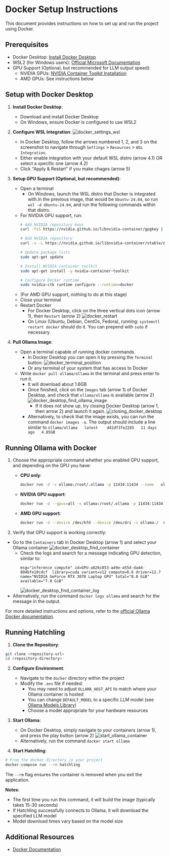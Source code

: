 # Docker Setup Instructions

This document provides instructions on how to set up and run the project using Docker.

## Prerequisites

- Docker Desktop: [Install Docker Desktop](https://docs.docker.com/get-docker/)
- WSL2 (for Windows users): [Official Microsoft Documentation](https://learn.microsoft.com/en-us/windows/wsl/install)
- GPU Support (Optional, but recommended for LLM output speed):
  - NVIDIA GPUs: [NVIDIA Container Toolkit Installation](https://docs.nvidia.com/datacenter/cloud-native/container-toolkit/latest/install-guide.html)
  - AMD GPUs: See instructions below

## Setup with Docker Desktop

1. **Install Docker Desktop**:
   - Download and install Docker Desktop
   - On Windows, ensure Docker is configured to use WSL2

2. **Configure WSL Integration**:
   ![docker_settings_wsl](../resources/images/docker-setup/docker_settings_position.png)
   - In Docker Desktop, follow the arrows numbered 1, 2, and 3 on the screenshot to navigate through `Settings` > `Resources` > `WSL Integration`.
   - Either enable integration with your default WSL distro (arrow 4.1) OR select a specific one (arrow 4.2)
   - Click "Apply & Restart" if you make chages (arrow 5)

3. **Setup GPU Support (Optional, but recommended)**:
   - Open a terminal
     - On Windows, launch the WSL distro that Docker is integrated with.In the previous image, that would be `Ubuntu-24.04`, so run `wsl -d Ubuntu-24.04`, and run the following commands within that distro.
   - For NVIDIA GPU support, run:
     ```bash
     # Add NVIDIA repository keys
     curl -fsS https://nvidia.github.io/libnvidia-container/gpgkey | sudo gpg --dearmor -o /usr/share/keyrings/nvidia-container-toolkit-keyring.gpg
     
     # Add NVIDIA repository
     curl -s -L https://nvidia.github.io/libnvidia-container/stable/deb/nvidia-container-toolkit.list | sed 's#deb https://#deb [signed-by=/usr/share/keyrings/nvidia-container-toolkit-keyring.gpg] https://#g' | sudo tee /etc/apt/sources.list.d/nvidia-container-toolkit.list
     
     # Update package lists
     sudo apt-get update
     
     # Install NVIDIA container toolkit
     sudo apt-get install -y nvidia-container-toolkit
     
     # Configure Docker runtime
     sudo nvidia-ctk runtime configure --runtime=docker
     ```
   - (For AMD GPU support, nothing to do at this stage)
   - Close your terminal
   - Restart Docker
     - For Docker Desktop, click on the three vertical dots icon (arrow 1), then `Restart` (arrow 2)
   ![docker_restart](../resources/images/docker-setup/docker_restart_large.png)
     - On Linux (Ubuntu, Debian, CentOs, Fedora), running: `systemctl restart docker` should do it. You can prepend with `sudo` if necessary.

4. **Pull Ollama Image**:
   - Open a terminal capable of running docker commands.
     - In Docker Desktop you can open it by pressing the `Terminal` button:
     ![docker_terminal_position](../resources/images/docker-setup/docker_terminal_position.png)
     - Or any terminal of your system that has access to Docker
   - Write `docker pull ollama/ollama` in the terminal and press enter to run it.
     - It will download about 1.6GB
     - Once finished, click on the `Images` tab (arrow 1) of Docker Desktop, and check that `ollama/ollama` is available (arrow 2)
       ![docker_desktop_find_ollama_image](../resources/images/docker-setup/docker_find_image.png)
       - If it does not show up, try closing Docker Desktop (arrow 1, then arrow 2) and launch it again.
       ![closing_docker_desktop](../resources/images/docker-setup/docker_quit_large.png)
     - Alternatively, to check that the image exists, you can run the command `docker images -a`. The output should include a line similar to `ollama/ollama   latest    d42df3fe2285   11 days ago   4.85GB`

## Running Ollama with Docker

1. Choose the appropriate command whether you enabled GPU support, and depending on the GPU you have:

    * **CPU only**:
      ```bash
      docker run -d -v ollama:/root/.ollama -p 11434:11434 --name   ollama ollama/ollama
      ```
  
    * **NVIDIA GPU support**:
      ```bash
      docker run -d --gpus=all -v ollama:/root/.ollama -p 11434:11434 --name ollama ollama/ollama
      ```
    
    * **AMD GPU support**:
      ```bash
      docker run -d --device /dev/kfd --device /dev/dri -v ollama:/  root/.ollama -p 11434:11434 --name ollama ollama/ollama:rocm
      ```

2. Verify that GPU support is working correctly:
  - Go to the `Containers` tab in Docker Desktop (arrow 1) and select your Ollama container
  ![docker_desktop_find_container](../resources/images/docker-setup/docker_find_container.png)
    - Check the logs and search for a message indicating GPU detection, similar to:
      ```
      msg="inference compute" id=GPU-a826c853-a49e-a55d-da4d-804bfe10cdcf  library=cuda variant=v12 compute=8.6 driver=12.7 name="NVIDIA GeForce RTX 3070 Laptop GPU" total="8.0 GiB" available="7.0 GiB"
      ```
      ![docker_desktop_find_container_log](../resources/images/docker-setup/docker_find_container_log.png)
  - Alternatively, run the command `docker logs ollama` and search for the message in the output.

For more detailed instructions and options, refer to the [official Ollama Docker documentation](https://github.com/ollama/ollama/blob/main/docs/docker.md).

## Running Hatchling

1. **Clone the Repository**:
```bash
git clone <repository-url>
cd <repository-directory>
```

2. **Configure Environment**:
   - Navigate to the `docker` directory within the project
   - Modify the `.env` file if needed:
     - You may need to adjust `OLLAMA_HOST_API` to match where your Ollama container is hosted
     - You can change `DEFAULT_MODEL` to a specific LLM model (see [Ollama Models Library](https://ollama.com/search))
     - Choose a model appropriate for your hardware resources

3. **Start Ollama**:
   - On Docker Desktop, simply navigate to your containers (arrow 1), and press the play button (arrow 2)
   ![start_ollama_container](../resources/images/docker-setup/Run_Ollama_Container.png)
   - Alternatively, run the command `docker start ollama`

4. **Start Hatchling**:
```bash
# From the docker directory in your project
docker-compose run --rm hatchling
```

The `--rm` flag ensures the container is removed when you exit the application.

**Notes**:
- The first time you run this command, it will build the image (typically takes 15-30 seconds)
- If Hatchling successfully connects to Ollama, it will download the specified LLM model
- Model download times vary based on the model size

## Additional Resources

- [Docker Documentation](https://docs.docker.com/)